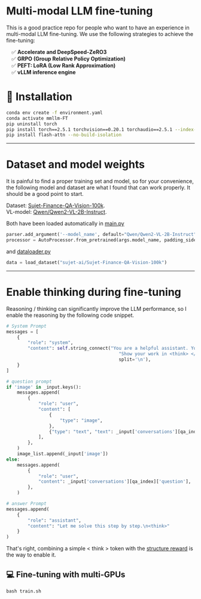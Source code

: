 # Multi-modal LLM fine-tuning

This is a good practice repo for people who want to have an experience in multi-modal LLM fine-tuning. We use the following
strategies to achieve the fine-tuning:

&emsp;✅ **Accelerate and DeepSpeed-ZeRO3**<br>
&emsp;✅ **GRPO (Group Relative Policy Optimization)**<br>
&emsp;✅ **PEFT: LoRA (Low Rank Approximation)**<br>
&emsp;✅ **vLLM inference engine**<br>

# :wrench: Installation
```bash
conda env create -f environment.yaml
conda activate mmllm-FT
pip uninstall torch
pip install torch==2.5.1 torchvision==0.20.1 torchaudio==2.5.1 --index-url https://download.pytorch.org/whl/cu121
pip install flash-attn --no-build-isolation
```

---

# Dataset and model weights
It is painful to find a proper training set and model, so for your convenience, the following model and dataset are what I found that can work properly.
It should be a good point to start.

Dataset: [Sujet-Finance-QA-Vision-100k](https://huggingface.co/datasets/sujet-ai/Sujet-Finance-QA-Vision-100k/blob/main/README.md). \
VL-model: [Qwen/Qwen2-VL-2B-Instruct](https://huggingface.co/Qwen/Qwen2-VL-2B-Instruct).

Both have been loaded automatically in [main.py](./main.py)
```python
parser.add_argument('--model_name', default="Qwen/Qwen2-VL-2B-Instruct", type=str)
processor = AutoProcessor.from_pretrained(args.model_name, padding_side='left', min_pixels=min_pixels, max_pixels=max_pixels)
```
and [dataloader.py](./dataloader.py)
```python
data = load_dataset("sujet-ai/Sujet-Finance-QA-Vision-100k")
```

---

# Enable thinking during fine-tuning
Reasoning / thinking can significantly improve the LLM performance, so I enable the
reasoning by the following code snippet.
```python
# System Prompt
messages = [
    {
        "role": "system",
        "content": self.string_connect("You are a helpful assistant. You first thinks about the reasoning process in the mind and then provides the user with the answer.",
                                          "Show your work in <think> </think> tags. And return the final equation and answer in <answer> </answer> tags.",
                                          split='\n'),
    }
]

# question prompt
if 'image' in _input.keys():
    messages.append(
        {
            "role": "user",
            "content": [
                {
                    "type": "image",
                },
                {"type": "text", "text": _input['conversations'][qa_index]['question'].replace('<image>','')}, # <image> token remove
            ],
        },
    )
    image_list.append(_input['image'])
else:
    messages.append(
        {
            "role": "user",
            "content": _input['conversations'][qa_index]['question'],
        },
    )

# answer Prompt
messages.append(
    {
        "role": "assistant",
        "content": "Let me solve this step by step.\n<think>"
    }
)

```
That's right, combining a simple < think > token with the [structure reward]() is the way to enable it.

## 💻 Fine-tuning with multi-GPUs 

```shell
bash train.sh
```
